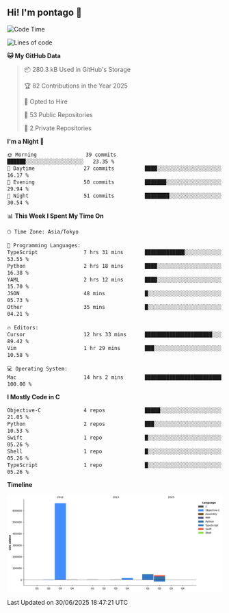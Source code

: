 ## Hi! I'm pontago 👋

<!--START_SECTION:waka-->
![Code Time](http://img.shields.io/badge/Code%20Time-380%20hrs%2020%20mins-blue)

![Lines of code](https://img.shields.io/badge/From%20Hello%20World%20I%27ve%20Written-768.9%20thousand%20lines%20of%20code-blue)

**🐱 My GitHub Data** 

> 📦 280.3 kB Used in GitHub's Storage 
 > 
> 🏆 82 Contributions in the Year 2025
 > 
> 💼 Opted to Hire
 > 
> 📜 53 Public Repositories 
 > 
> 🔑 2 Private Repositories 
 > 
**I'm a Night 🦉** 

```text
🌞 Morning                39 commits          ██████░░░░░░░░░░░░░░░░░░░   23.35 % 
🌆 Daytime                27 commits          ████░░░░░░░░░░░░░░░░░░░░░   16.17 % 
🌃 Evening                50 commits          ███████░░░░░░░░░░░░░░░░░░   29.94 % 
🌙 Night                  51 commits          ████████░░░░░░░░░░░░░░░░░   30.54 % 
```


📊 **This Week I Spent My Time On** 

```text
🕑︎ Time Zone: Asia/Tokyo

💬 Programming Languages: 
TypeScript               7 hrs 31 mins       █████████████░░░░░░░░░░░░   53.55 % 
Python                   2 hrs 18 mins       ████░░░░░░░░░░░░░░░░░░░░░   16.38 % 
YAML                     2 hrs 12 mins       ████░░░░░░░░░░░░░░░░░░░░░   15.70 % 
JSON                     48 mins             █░░░░░░░░░░░░░░░░░░░░░░░░   05.73 % 
Other                    35 mins             █░░░░░░░░░░░░░░░░░░░░░░░░   04.21 % 

🔥 Editors: 
Cursor                   12 hrs 33 mins      ██████████████████████░░░   89.42 % 
Vim                      1 hr 29 mins        ███░░░░░░░░░░░░░░░░░░░░░░   10.58 % 

💻 Operating System: 
Mac                      14 hrs 2 mins       █████████████████████████   100.00 % 
```

**I Mostly Code in C** 

```text
Objective-C              4 repos             █████░░░░░░░░░░░░░░░░░░░░   21.05 % 
Python                   2 repos             ███░░░░░░░░░░░░░░░░░░░░░░   10.53 % 
Swift                    1 repo              █░░░░░░░░░░░░░░░░░░░░░░░░   05.26 % 
Shell                    1 repo              █░░░░░░░░░░░░░░░░░░░░░░░░   05.26 % 
TypeScript               1 repo              █░░░░░░░░░░░░░░░░░░░░░░░░   05.26 % 
```



**Timeline**

![Lines of Code chart](https://raw.githubusercontent.com/pontago/pontago/main/assets/bar_graph.png)


 Last Updated on 30/06/2025 18:47:21 UTC
<!--END_SECTION:waka-->
